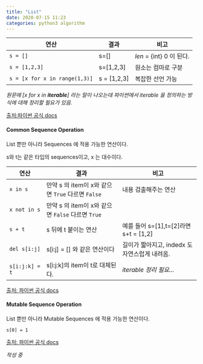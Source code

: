 ```yaml
---
title: "List"
date: 2020-07-15 11:23
categories: python3 algorithm
---
```


|연산|결과|비고|
|---|---|---|
|`s = []`|s=[]|_len_ = {int} 0 이 된다.|
|`s = [1,2,3]`| s=[1,2,3] |원소는 컴마로 구분|
|`s = [x for x in range(1,3)]`| s = [1,2,3] |복잡한 선언 가능|

*원문에 [x for x in **iterable**] 라는 말이 나오는데 파이썬에서 iterable 을 정의하는 방식에 대해 정리할 필요가 있음.*

[출처:파이썬 공식 docs](https://docs.python.org/3/library/stdtypes.html#list)

#### Common Sequence Operation

List 뿐만 아니라 Sequences 에 적용 가능한 연산이다.


s와 t는 같은 타입의 sequences이고,
x 는 대수이다.

|연산|결과|비고|
|---|---|---|
|`x in s`|만약 s 의 item이 x와 같으면 `True` 다르면 `False`|내용 검출해주는 연산 |
|`x not in s`|만약 s 의 item이 x와 같으면 `False` 다르면 `True`||
|`s + t`|s 뒤에 t 붙이는 연산|예를 들어 s=[1],t=[2]라면 s+t = [1,2]|
|`del s[i:j]`|s[i:j] = [] 와 같은 연산이다|길이가 짧아지고, indedx 도 자연스럽게 내려옴.|
|`s[i:j:k] = t`| s[i:j:k]의 item이 t로 대체된다.|*iterable 정리 필요...*|

[출처: 파이썬 공식 docs](https://docs.python.org/3/library/stdtypes.html#typesseq-common)
#### Mutable Sequence Operation
List 뿐만 아니라 Mutable Sequences 에 적용 가능한 연산이다.

`s[0] = 1`

[출처: 파이썬 공식 docs](https://docs.python.org/3/library/stdtypes.html#typesseq-mutable)

*작성 중*
